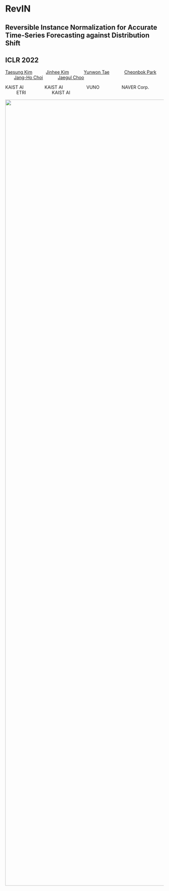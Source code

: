 # RevIN
## Reversible Instance Normalization for Accurate Time-Series Forecasting against Distribution Shift
## ICLR 2022

[Taesung Kim](https://github.com/ts-kim) &nbsp;&nbsp;&nbsp;&nbsp;&nbsp;&nbsp;&nbsp;&nbsp;&nbsp; 
[Jinhee Kim]() &nbsp;&nbsp;&nbsp; &nbsp;&nbsp;&nbsp;&nbsp;&nbsp;&nbsp; 
[Yunwon Tae](https://openreview.net/profile?id=~Yunwon_Tae1) &nbsp;&nbsp;&nbsp;  &nbsp;&nbsp;&nbsp;&nbsp;&nbsp;&nbsp; 
[Cheonbok Park](https://cbokpark.github.io/) &nbsp;&nbsp;&nbsp; &nbsp;&nbsp;&nbsp;&nbsp;&nbsp;&nbsp; 
[Jang-Ho Choi](https://github.com/jangho87) &nbsp;&nbsp;&nbsp;  &nbsp;&nbsp;&nbsp;&nbsp;&nbsp;&nbsp; 
[Jaegul Choo](https://sites.google.com/site/jaegulchoo/)

KAIST AI &nbsp;&nbsp;&nbsp;&nbsp;&nbsp;&nbsp;&nbsp;&nbsp;&nbsp;&nbsp;&nbsp;&nbsp;&nbsp;&nbsp;&nbsp;
KAIST AI &nbsp;&nbsp;&nbsp; &nbsp;&nbsp;&nbsp;&nbsp;&nbsp;&nbsp; &nbsp;&nbsp;&nbsp;&nbsp;&nbsp;&nbsp;
VUNO &nbsp;&nbsp;&nbsp;  &nbsp;&nbsp;&nbsp;&nbsp;&nbsp;&nbsp; &nbsp;&nbsp;&nbsp;&nbsp;&nbsp;
NAVER Corp. &nbsp;&nbsp;&nbsp; &nbsp;&nbsp;&nbsp;&nbsp;&nbsp;&nbsp; &nbsp;&nbsp;&nbsp;&nbsp;&nbsp;&nbsp;&nbsp;&nbsp;
ETRI &nbsp;&nbsp;&nbsp;  &nbsp;&nbsp;&nbsp;&nbsp;&nbsp;&nbsp; &nbsp;&nbsp;&nbsp;&nbsp;&nbsp;&nbsp;&nbsp;&nbsp;
KAIST AI


<img src="./1_ppt첫페이지비디오.gif" width="5000px" height="2500px"></img>



